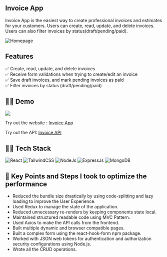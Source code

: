 ## Invoice App

Invoice App is the easiest way to create professional invoices and estimates for your customers. Users can create, read, update, and delete invoices. Users can also filter invoices by status ​​(draft/pending/paid).

![Homepage](https://i.imgur.com/GigzqLc.png)

## Features

✅ Create, read, update, and delete invoices\
✅ Receive form validations when trying to create/edit an invoice\
✅ Save draft invoices, and mark pending invoices as paid\
✅ Filter invoices by status (draft/pending/paid)

## 👨‍💻 Demo

<a href="https://github.com/rishipurwar1/invoice-app" target="blank">
<img src="https://img.shields.io/website?url=https://invoice-app-sand.vercel.app/&logo=github&style=flat-square" />
</a>

Try out the website : [Invoice App](https://invoice-app-sand.vercel.app/)

Try out the API: [Invoice API](https://invoice-api-production-1144.up.railway.app/invoices)

## 👨‍🔧 Tech Stack

![React](https://img.shields.io/badge/react-%2320232a.svg?style=for-the-badge&logo=react&logoColor=%2361DAFB)
![TailwindCSS](https://img.shields.io/badge/tailwindcss-%2338B2AC.svg?style=for-the-badge&logo=tailwind-css&logoColor=white)
![NodeJs](https://img.shields.io/badge/Node.js-43853D?style=for-the-badge&logo=node.js&logoColor=white)
![ExpressJs](https://img.shields.io/badge/Express.js-404D59?style=for-the-badge)
![MongoDB](https://img.shields.io/badge/MongoDB-4EA94B?style=for-the-badge&logo=mongodb&logoColor=white)

## 🔑 Key Points and Steps I took to optimize the performance

- Reduced the bundle size drastically by using code-splitting and lazy loading to improve the User Experience.
- Used Redux to manage the state of the application.
- Reduced unnecessary re-renders by keeping components state local.
- Maintained structured readable code using MVC Pattern.
- Used Axios to make the API calls from the frontend.
- Built multiple dynamic and browser compatible pages.
- Built a complex form using the react-hook-form npm package.
- Worked with JSON web tokens for authentication and authorization security configurations using Node.js.
- Wrote all the CRUD operations.
